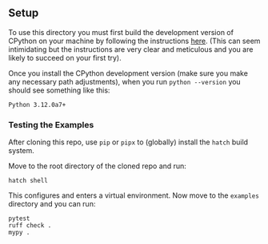 ## Setup

To use this directory you must first build the development
version of CPython on your machine by following the instructions
[here](https://devguide.python.org/getting-started/setup-building/#get-the-source-code). (This can seem intimidating but the instructions
are very clear and meticulous and you are likely to succeed on your
first try).

Once you install the CPython development version (make sure you make
any necessary path adjustments), when you run ``python --version`` 
you should see something like this:

```
Python 3.12.0a7+
```

### Testing the Examples

After cloning this repo, use `pip` or `pipx` to (globally) install the `hatch`
build system.

Move to the root directory of the cloned repo and run:

```
hatch shell
```

This configures and enters a virtual environment. Now move to the
`examples` directory and you can run:

```
pytest
ruff check .
mypy .
```
